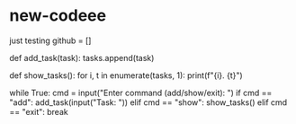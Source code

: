 # new-codeee
just testing github
 = []

def add_task(task):
    tasks.append(task)

def show_tasks():
   for  i, t in enumerate(tasks, 1):
        print(f"{i}. {t}")

while True:
    cmd = input("Enter command (add/show/exit): ")
    if cmd == "add":
        add_task(input("Task: "))
    elif cmd == "show":
        show_tasks()
    elif cmd == "exit":
        break
